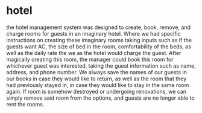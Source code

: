 # hotel
the hotel management system was designed to create, book, remove, and charge rooms for guests in an imaginary hotel. Where we had specific instructions on creating these imaginary rooms taking inputs such as if the guests want AC, the size of bed in the room, comfortability of the beds, as well as the daily rate the we as the hotel would charge the guest. After magically creating this room, the manager could book this room for whichever guest was interested, taking the guest information such as name, address, and phone number. We always save the names of our guests in our books in case they would like to return, as well as the room that they had previously stayed in, in case they would like to stay in the same room again. If room is somehow destroyed or undergoing renovations, we can simply remove said room from the options, and guests are no longer able to rent the rooms.
